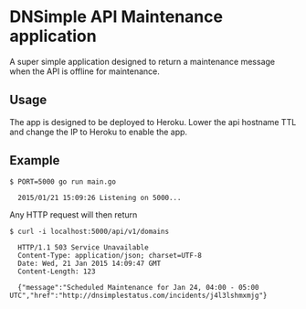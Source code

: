 # DNSimple API Maintenance application

A super simple application designed to return a maintenance message when the API is offline for maintenance.


## Usage

The app is designed to be deployed to Heroku. Lower the api hostname TTL and change the IP to Heroku to enable the app.


## Example

```
$ PORT=5000 go run main.go

  2015/01/21 15:09:26 Listening on 5000...
```

Any HTTP request will then return

```
$ curl -i localhost:5000/api/v1/domains

  HTTP/1.1 503 Service Unavailable
  Content-Type: application/json; charset=UTF-8
  Date: Wed, 21 Jan 2015 14:09:47 GMT
  Content-Length: 123

  {"message":"Scheduled Maintenance for Jan 24, 04:00 - 05:00 UTC","href":"http://dnsimplestatus.com/incidents/j4l3lshmxmjg"}
```

